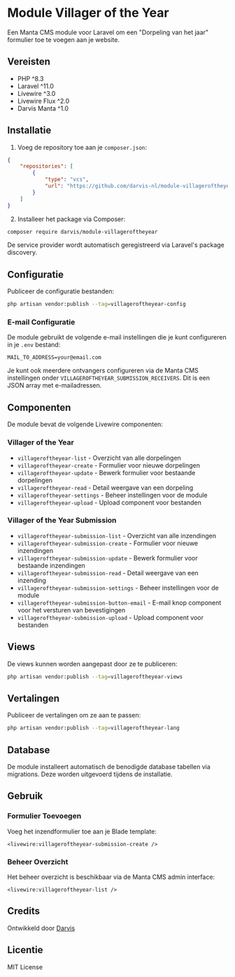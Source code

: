 # Module Villager of the Year

Een Manta CMS module voor Laravel om een "Dorpeling van het jaar" formulier toe te voegen aan je website.

## Vereisten

- PHP ^8.3
- Laravel ^11.0
- Livewire ^3.0
- Livewire Flux ^2.0
- Darvis Manta ^1.0

## Installatie

1. Voeg de repository toe aan je `composer.json`:

```json
{
    "repositories": [
        {
            "type": "vcs",
            "url": "https://github.com/darvis-nl/module-villageroftheyear"
        }
    ]
}
```

2. Installeer het package via Composer:

```bash
composer require darvis/module-villageroftheyear
```

De service provider wordt automatisch geregistreerd via Laravel's package discovery.

## Configuratie

Publiceer de configuratie bestanden:

```bash
php artisan vendor:publish --tag=villageroftheyear-config
```

### E-mail Configuratie

De module gebruikt de volgende e-mail instellingen die je kunt configureren in je `.env` bestand:

```env
MAIL_TO_ADDRESS=your@email.com
```

Je kunt ook meerdere ontvangers configureren via de Manta CMS instellingen onder `VILLAGEROFTHEYEAR_SUBMISSION_RECEIVERS`. Dit is een JSON array met e-mailadressen.

## Componenten

De module bevat de volgende Livewire componenten:

### Villager of the Year
- `villageroftheyear-list` - Overzicht van alle dorpelingen
- `villageroftheyear-create` - Formulier voor nieuwe dorpelingen
- `villageroftheyear-update` - Bewerk formulier voor bestaande dorpelingen
- `villageroftheyear-read` - Detail weergave van een dorpeling
- `villageroftheyear-settings` - Beheer instellingen voor de module
- `villageroftheyear-upload` - Upload component voor bestanden

### Villager of the Year Submission
- `villageroftheyear-submission-list` - Overzicht van alle inzendingen
- `villageroftheyear-submission-create` - Formulier voor nieuwe inzendingen
- `villageroftheyear-submission-update` - Bewerk formulier voor bestaande inzendingen
- `villageroftheyear-submission-read` - Detail weergave van een inzending
- `villageroftheyear-submission-settings` - Beheer instellingen voor de module
- `villageroftheyear-submission-button-email` - E-mail knop component voor het versturen van bevestigingen
- `villageroftheyear-submission-upload` - Upload component voor bestanden

## Views

De views kunnen worden aangepast door ze te publiceren:

```bash
php artisan vendor:publish --tag=villageroftheyear-views
```

## Vertalingen

Publiceer de vertalingen om ze aan te passen:

```bash
php artisan vendor:publish --tag=villageroftheyear-lang
```

## Database

De module installeert automatisch de benodigde database tabellen via migrations. Deze worden uitgevoerd tijdens de installatie.

## Gebruik

### Formulier Toevoegen

Voeg het inzendformulier toe aan je Blade template:

```blade
<livewire:villageroftheyear-submission-create />
```

### Beheer Overzicht

Het beheer overzicht is beschikbaar via de Manta CMS admin interface:

```blade
<livewire:villageroftheyear-list />
```

## Credits

Ontwikkeld door [Darvis](https://www.darvis.nl)

## Licentie

MIT License